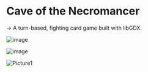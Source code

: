 # Cave of the Necromancer 
-> A turn-based, fighting card game built with libGDX. 


![image](https://github.com/user-attachments/assets/996b4b54-9dcc-4b4e-b2ab-c960779a8cdb)

![image](https://github.com/user-attachments/assets/70c24577-762b-4884-9444-6cc615169177)

![Picture1](https://github.com/user-attachments/assets/453566b5-f17f-4942-bda6-ae0d0ae43c60)

